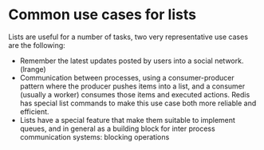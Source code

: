 # Common use cases for lists
Lists are useful for a number of tasks, two very representative use cases are the following:
- Remember the latest updates posted by users into a social network.(lrange)
- Communication between processes, using a consumer-producer pattern where the producer pushes items into a list, and a consumer (usually  a worker) consumes those items and executed actions. Redis has special list commands to make this use case both more reliable and efficient.
- Lists have a special feature that make them suitable to implement queues, and in general as a building block for inter process communication systems: blocking operations
